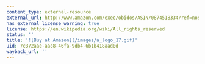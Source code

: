 ```yaml
---
content_type: external-resource
external_url: http://www.amazon.com/exec/obidos/ASIN/0874518334/ref=nosim/mitopencourse-20
has_external_license_warning: true
license: https://en.wikipedia.org/wiki/All_rights_reserved
status: ''
title: '![Buy at Amazon](/images/a_logo_17.gif)'
uid: 7c372aae-aac8-46fa-9db4-6b1b418aad0d
wayback_url: ''
---
```

